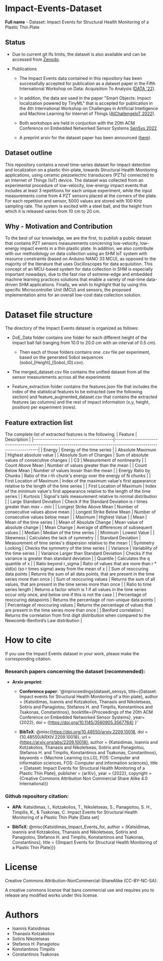 # Impact-Events-Dataset

**Full name** - Dataset: Impact Events for Structural Health Monitoring of a Plastic Thin Plate

## Status

- Due to current git lfs limits, the dataset is also available and can be accessed from [Zenodo](https://zenodo.org/record/7199346).

- Publications
   - The Impact Events data contained in this repository has been successfully accepted for publication as a dataset paper in the Fifth International Workshop on Data: Acquisition To Analysis ([DATA '22](https://data-workshop.github.io/DATA2022/)). 

  - In addition, the data are used in the paper "Smart Objects: Impact localization powered by TinyML" that is accepted for publication in the 4th International Workshop on Challenges in Artificial Intelligence and Machine Learning for Internet of Things ([AIChallengeIoT 2022](https://aichallenge22.hotcrp.com/)).

  - Both workshops are held in conjuction with the 20th ACM Conference on Embedded Networked Sensor Systems [SenSys 2022](http://sensys.acm.org/2022/)
  - A preprint arxiv for the dataset paper has been announced ([here](https://arxiv.org/abs/2209.10018)).
 


## Dataset outline
This repository contains a novel time-series dataset for impact detection and localization on a plastic thin-plate, towards Structural Health Monitoring applications, using ceramic piezoelectric transducers (PZTs) connected to an Internet of Things (IoT) device. The dataset was collected from an experimental procedure of low-velocity, low-energy impact events that includes at least 3 repetitions for each unique experiment, while the input measurements come from 4 PZT sensors placed at the corners of the plate. For each repetition and sensor, 5000 values are stored with 100 KHz sampling rate. The system is excited with a steel ball, and the height from which it is released varies from 10 cm to 20 cm.



## Why - Motivation and Contribution
To the best of our knowledge, we are the first, to publish a public dataset that contains PZT sensors measurements concerning low-velocity, low-energy impact events in a thin plastic plate. In addition, we also contribute with our methodology on data collection using an SHM IoT system with resource constraints (based on Arduino NANO 33 MCU), as opposed to the majority of the literature that uses Oscilloscopes for data acquisition. This concept of an MCU-based system for data collection
in SHM is especially important nowadays, due to the fast rise of extreme-edge and embedded machine learning practices solutions that enable a variety of real-time data-driven SHM applications. Finally, we wish to highlight that by using this specific Microcontroller Unit (MCU) and sensors, the proposed implementation aims for an overall low-cost data collection solution.

# Dataset file structure
The directory of the Impact Events dataset is organized as follows:

- DoE_Data folder contains one folder for each different height of the impact ball fall (ranging from 10.0 to 20.0 cm with an interval of 0.5 cm). 
  - Then each of those folders contains one .csv file per experiment, based on the generated Sobol sequences (sobol_[Height]_[Sobol_ID].csv).
  
- The merged_dataset.csv file contains the unified dataset from all the sensor measurements across all the experiments
  
- Feature_extraction folder contains the features.json file that includes the index of the statistical features to be extracted (see the following section) and feature_augmented_dataset.csv that contains the extracted features (as columns) and the rest of impact information (x,y, height, position) per experiment (rows). 


## Feature extraction list
The complete list of extracted features is the following:
| Feature                                 | Description                                                                                                         |
|-----------------------------------------|---------------------------------------------------------------------------------------------------------------------|
| Energy                                  | Energy of the time series                                                                                           |
| Absolute Maximum                        | Highest absolute value                                                                                              |
| Absolute Sum of Changes                 | Sum of absolute values of consecutive changes                                                                       |
| C3                                      | Measurement of nonlinearity                                                                                         |
| Count Above Mean                        | Number of values greater than the mean                                                                              |
| Count Below Mean                        | Number of values lesser than the mean                                                                               |
| Energy Ratio by Chunks                  | Ratio of the $i$-th chunk's energy over the energy of N chunks                                                      |
| First Location of Maximum               | Index of the maximum value's first appearance relative to the length of the time series                             |
| First Location of Maximum               | Index of the minimum value's first appearance relative to the length of the time series                             |
| Kurtosis                                | Signal's tails measurement relative to normal distribution                                                          |
| Large Standard Deviation                | Check if the Standard Deviation is $r$ times greater than $max - min$                                               |
| Longest Strike Above Mean               | Number of consecutive values above mean                                                                             |
| Longest Strike Below Mean               | Number of consecutive values below mean                                                                             |
| Maximum                                 | Highest Value                                                                                                       |
| Mean                                    | Mean of the time series                                                                                             |
| Mean of Absolute Change                 | Mean value of absolute change                                                                                       |
| Mean Change                             | Average of differences of subsequent values                                                                         |
| Median                                  | Median of the time series                                                                                           |
| Minimum                                 | Lowest Value                                                                                                        |
| Skewness                                | Calculates the lack of symmetry                                                                                     |
| Standard Deviation                      | Measurement of time series's dispersion relative to the mean                                                        |
| Symmetry Looking                        | Checks the symmetry of the time series                                                                              |
| Variance                                | Variability of the time series                                                                                      |
| Variance Larger than Standard Deviation | Checks if the variance is greater than standard deviation                                                           |
| Quantile                                | Calculates the q quantile of x                                                                                      |
| Ratio beyond r\_sigma                   | Ratio of values that are more than r * std(x) (so r times sigma) away from the mean of x                            |
| Sum of reoccuring data points           | Returns the sum of all data points, that are present in the time series more than once                              |
| Sum of reoccuring values                | Returns the sum of all values, that are present in the time series more than once                                   |
| Ratio to time series length             | Returns a factor which is 1 if all values in the time series occur only once, and below one if this is not the case |
| Percentage of reoccuring datapoints     | Returns the percentage of non-unique data points                                                                    |
| Percentage of reoccuring values         | Returns the percentage of values that are present in the time series more than once                                 |
| Benford correlation                     | Returns the correlation from first digit distribution when compared to the Newcomb-Benford’s Law distribution       |


# How to cite
If you use the Impact Events dataset in your work, please make the corresponding citation.

### Research papers concerning the dataset (recommended):

- **Arxiv preprint**:

  - **Conference paper**: '@inproceedings{dataset_sensys,
  title={Dataset: Impact events for Structural Health Monitoring of a thin plate},
  author = {Katsidimas, Ioannis and Kotzakolios, Thanasis and Nikoletseas, Sotiris and Panagiotou, Stefanos H. and Timpilis, Konstantinos and Tsakonas, Constantinos},
  booktitle={Proceedings of the 20th ACM Conference on Embedded Networked Sensor Systems},
  year={2022},
  doi = {https://doi.org/10.1145/3560905.3567764}
}'

  - **BibTeX**: @misc{https://doi.org/10.48550/arxiv.2209.10018,
  doi = {10.48550/ARXIV.2209.10018}, url = {https://arxiv.org/abs/2209.10018},
  author = {Katsidimas, Ioannis and Kotzakolios, Thanasis and Nikoletseas, Sotiris and Panagiotou, Stefanos H. and Timpilis, Konstantinos and Tsakonas, Constantinos},
  keywords = {Machine Learning (cs.LG), FOS: Computer and information sciences, FOS: Computer and information sciences},
  title = {Dataset: Impact Events for Structural Health Monitoring of a Plastic Thin Plate},
  publisher = {arXiv},
  year = {2022},
  copyright = {Creative Commons Attribution Non Commercial Share Alike 4.0 International}}




### Github repository citation:

- **APA**: Katsidimas, I., Kotzakolios, T., Nikoletseas, S., Panagiotou, S. H., Timpilis, K., & Tsakonas, C. Impact Events for Structural Health Monitoring of a Plastic Thin Plate [Data set]

- **BibTeX**: @misc{Katsidimas_Impact_Events_for,
author = {Katsidimas, Ioannis and Kotzakolios, Thanasis and Nikoletseas, Sotiris and Panagiotou, Stefanos H. and Timpilis, Konstantinos and Tsakonas, Constantinos},
title = {{Impact Events for Structural Health Monitoring of a Plastic Thin Plate}}}

# License

Creative Commons Attribution-NonCommercial-ShareAlike (CC-BY-NC-SA):

A creative commons license that bans commercial use and requires you to release any modified works under this license.

# Authors

- Ioannis Katsidimas
- Thanasis Kotzakolios
- Sotiris Nikoletseas
- Stefanos H. Panagiotou
- Konstantinos Timpilis
- Constantinos Tsakonas

